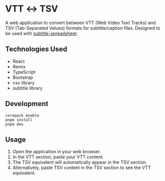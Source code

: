 # VTT ↔ TSV

A web application to convert between VTT (Web Video Text Tracks) and TSV (Tab-Separated Values) formats for subtitle/caption files. Designed to be used with [subtitle-spreadsheet](https://github.com/dtinth/subtitle-spreadsheet).

## Technologies Used

- React
- Remix
- TypeScript
- Bootstrap
- csv library
- subtitle library

## Development

```
corepack enable
pnpm install
pnpm dev
```

## Usage

1. Open the application in your web browser.
2. In the VTT section, paste your VTT content.
3. The TSV equivalent will automatically appear in the TSV section.
4. Alternatively, paste TSV content in the TSV section to see the VTT equivalent.
